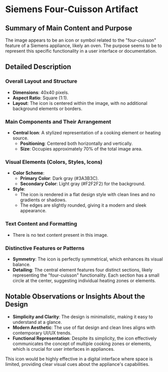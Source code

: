 # Siemens Four-Cuisson Artifact

## Summary of Main Content and Purpose
The image appears to be an icon or symbol related to the "four-cuisson" feature of a Siemens appliance, likely an oven. The purpose seems to be to represent this specific functionality in a user interface or documentation.

## Detailed Description

### Overall Layout and Structure
- **Dimensions**: 40x40 pixels.
- **Aspect Ratio**: Square (1:1).
- **Layout**: The icon is centered within the image, with no additional background elements or borders.

### Main Components and Their Arrangement
- **Central Icon**: A stylized representation of a cooking element or heating source.
  - **Positioning**: Centered both horizontally and vertically.
  - **Size**: Occupies approximately 70% of the total image area.

### Visual Elements (Colors, Styles, Icons)
- **Color Scheme**:
  - **Primary Color**: Dark gray (#3A3B3C).
  - **Secondary Color**: Light gray (#F2F2F2) for the background.
- **Style**:
  - The icon is rendered in a flat design style with clean lines and no gradients or shadows.
  - The edges are slightly rounded, giving it a modern and sleek appearance.

### Text Content and Formatting
- There is no text content present in this image.

### Distinctive Features or Patterns
- **Symmetry**: The icon is perfectly symmetrical, which enhances its visual balance.
- **Detailing**: The central element features four distinct sections, likely representing the "four-cuisson" functionality. Each section has a small circle at the center, suggesting individual heating zones or elements.

## Notable Observations or Insights About the Design
- **Simplicity and Clarity**: The design is minimalistic, making it easy to understand at a glance.
- **Modern Aesthetic**: The use of flat design and clean lines aligns with contemporary UI/UX trends.
- **Functional Representation**: Despite its simplicity, the icon effectively communicates the concept of multiple cooking zones or elements, which is crucial for user interfaces in appliances.

This icon would be highly effective in a digital interface where space is limited, providing clear visual cues about the appliance's capabilities.